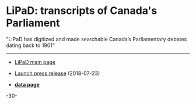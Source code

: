 # LiPaD: transcripts of Canada's Parliament

"LiPaD has digitized and made searchable Canada’s Parliamentary debates dating back to 1901"

---

* [LiPaD main page](https://www.lipad.ca/)

* [Launch press release](https://utsc.utoronto.ca/news-events/breaking-research/u-t-team-brings-one-canadas-most-important-documents-digital-age) (2018-07-23)


* **[data page](https://www.lipad.ca/data/)**



-30-




